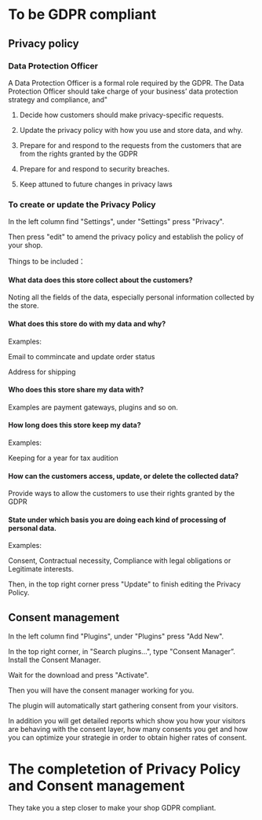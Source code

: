 # To be GDPR compliant

## Privacy policy
### Data Protection Officer
A Data Protection Officer is a formal role required by the GDPR. The Data Protection Officer should  take charge of your business’ data protection strategy and compliance, and"

1. Decide how customers should make privacy-specific requests. 

2. Update the privacy policy with how you use and store data, and why.

3. Prepare for and respond to the requests from the customers that are from the rights granted by the GDPR 

4. Prepare for and respond to security breaches.

5. Keep attuned to future changes in privacy laws

### To create or update the Privacy Policy
In the left column find "Settings", under "Settings" press "Privacy".

Then press "edit" to amend the privacy policy and establish the policy of your shop. 

Things to be included：

#### What data does this store collect about the customers?

Noting all the fields of the data, especially personal information collected by the store. 

#### What does this store do with my data and why?

Examples:

Email to commincate and update order status

Address for shipping

#### Who does this store share my data with?

Examples are payment gateways, plugins and so on. 

#### How long does this store keep my data?

Examples: 

Keeping for a year for tax audition 

#### How can the customers access, update, or delete the collected data?

Provide ways to allow the customers to use their rights granted by the GDPR

#### State under which basis you are doing each kind of processing of personal data.

Examples: 

Consent, Contractual necessity, Compliance with legal obligations or Legitimate interests.

Then, in the top right corner press "Update" to finish editing the Privacy Policy. 

## Consent management
In the left column find "Plugins", under "Plugins" press "Add New". 

In the top right corner, in "Search plugins...", type "Consent Manager”. Install the Consent Manager. 

Wait for the download and press "Activate". 

Then you will have the consent manager working for you.

The plugin will automatically start gathering consent from your visitors.

In addition you will get detailed reports which show you how your visitors are behaving with the consent layer, how many consents you get and how you can optimize your strategie in order to obtain higher rates of consent.

# The completetion of Privacy Policy and Consent management 
They take you a step closer to make your shop GDPR compliant. 